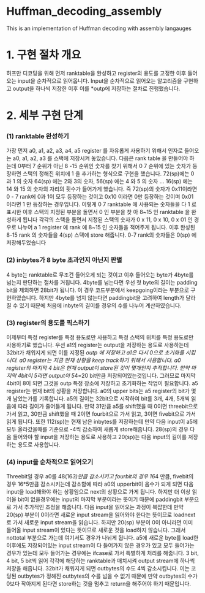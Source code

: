 # Huffman_decoding_assembly
This is an implementation of Huffman decoding with assembly langauges



# 1. 구현 절차 개요
허프만 디코딩을 위해 먼저 ranktable을 완성하고 register의 용도를 고정한 이후 들어오는 input을 순차적으로 읽어옵니다. Input을 순차적으로 읽어오는 알고리즘을 구현하고 output을 하나씩 저장한 이후 이를 *outp에 저장하는 절차로 진행했습니다.

# 2. 세부 구현 단계

### (1) ranktable 완성하기       

가장 먼저 a0, a1, a2, a3, a4, a5 register 를 자유롭게 사용하기 위해서 인자로 들어오는 a0, a1, a2, a3 를 스택에 저장시켜 놓았습니다. 다음은 rank table 을 만들어야 하는데 0부터 7 순위가 아닌 8 -15 순위인 숫자를 찾기 위해서 0 7 순위에 있는 숫자가 등장하면 스택의 정해진 위치에 1 을 추가하는 형식으로 구현을 했습니다. 72(sp)에는 0 과 1 의 숫자 64(sp) 에는 2와 3의 숫자, 56(sp) 에는 4 와 5 의 숫자 … 16(sp) 에는 14 와 15 의 숫자의 자리의 횟수가 들어가게 했습니다. 즉 72(sp)의 숫자가 0x11이라면 0 - 7 rank에 0과 1이 모두 등장하는 것이고 0x10 이라면 0만 등장하는 것이며 0x01 이라면 1 만 등장하는 경우입니다. 이렇게 0 7 ranktable 에 사용되는 숫자들을 다 1 로 표시한 이후 스택의 지정된 부분을 돌면서 0 인 부분을 찾 아 8~15 인 ranktable 을 완성하게 됩니다 각각의 스택을 돌면서 지정된 스택의 숫자가 0 x 11, 0 x 10, 0 x 01 인 경우로 나누어 a 1 register 에 rank 에 8~15 인 숫자들을 적어주게 됩니다. 이후 완성된 8-15 rank 의 숫자들을 4(sp) 스택에 store 해줍니다. 0-7 rank의 숫자들은 0(sp) 에 저장해두었습니다

### (2) inbytes가 8 byte 초과인지 아닌지 판별            

4 byte는 ranktable로 무조건 들어오게 되는 것이고 이후 들어오는 byte가 4byte를 넘는지 판단하는 절차를 거칩니다. 4byte를 넘는다면 우선 첫 byte의 길이는 padding bit을 제외하면 28bit가 됩니다. 이 경우 코드부분에서 keepgoing이라는 부분으로 구현하였습니다. 하지만 4byte를 넘지 않는다면 paddingbit을 고려하여 length가 달라질 수 있기 때문에 처음에 inbyte의 길이를 경우의 수를 나누어 계산하였습니다. 

### (3) register의 용도를 픽스하기       

이제부터 특정 register를 특정 용도로만 사용하고 특정 스택의 위치를 특정 용도로만 사용하기로 했습니다. 우선 a1의 register는 output을 저장하는 용도로 사용하는데 32bit가 채워지게 되면 이를 지정된 *outp 에 저장하고 a1은 다시 0으로 초기화를 시킵니다. a0 register는 지금 현재 상황을 keep track하기 위해서 사용합니다. a0 register의 마지막 4 bit은 현재 output이 store된 것이 몇개인지 추적합니다. 만약 마지막 4bit이 5라면 output이 5*4=20 bit만큼 저장되어있는것입니다. 그러므로 마지막 4bit이 8이 되면 그것을 outp 특정 장소에 저장하고 초기화하는 작업이 필요합니다. a5 register는 현재 bit의 상황을 저장합니다. a0의 upper bits는 a5 register의 bit가 몇 개 남았는가를 기록합니다. a5의 길이는 32bit으로 시작하여 bit를 3개, 4개, 5개씩 읽음에 따라 길이가 줄어들게 됩니다. 만약 31만큼 a5를 shift했을 때 0이면 threebit으로 가서 읽고, 30만큼 shift했을 때 2이면 fourbit으로 가서 읽고, 3이면 fivebit으로 가서 읽게 됩니다. 또한 112(sp)는 현재 남은 inbytes를 저장하는데 만약 다음 input이 a5에 모두 올라갔을때를 기준으로 -4씩 감소하여 새롭게 store해줍니다. 28(sp)의 경우 다음 들어와야 할 input을 저장하는 용도로 사용하고 20(sp)는 다음 input의 길이를 저장하는 용도로 사용합니다. 

### (4) input을 순차적으로 읽어오기          

Threebit일 경우 a0를 48(16*3)만큼 감소시키고 fourbit의 경우 16*4 만큼, fivebit의 경우 16*5만큼 감소시키는데 감소함에 따라 a0의 upperbit이 음수가 되게 되면 다음 input을 load해와야 하는 상황임으로 next의 상황으로 가게 됩니다. 하지만 더 이상 읽어올 bit이 없을경우에는 input의 마지막 부분이라는 뜻이기 때문에 paddingbit 부분으로 가서 추가적인 조정을 해줍니다. 
다음 input을 읽어오는 과정이 복잡한데 만약 20(sp) 부분이 0이라면 새로운 input stream을 읽어와야 한다는 뜻이므로 loadnext로 가서 새로운 input stream을 읽습니다. 하지만 20(sp) 부분이 0이 아니라면 이미 들어올 input stream이 있다는 뜻이므로 새로운 것을 load하지 않습니다. 그래서 nottotal 부분으로 가는데 여기서도 경우가 나뉘게 됩니다. a5에 새로운 byte를 load한 이후에도 저장되어있는 input stream이 다 들어가지 않은 경우가 있고 모두 들어가는 경우가 있는데 모두 들어가는 경우에는 ifcase로 가서 특별하게 처리를 해줍니다. 
3 bit, 4 bit, 5 bit씩 읽어 각각에 해당하는 ranktable과 매치시켜 output stream에 하나씩 저장을 해줍니다. 32bit가 채워지게 되면 outbytes의 수도 4씩 감소시킵니다. 이는 코딩된 outbytes가 정해진 outbytes의 수를 넘을 수 없기 때문에 만약 outbytes의 수가 0보다 작아지게 된다면 store하는 것을 멈추고 return을 해주어야 하기 때문입니다. 

